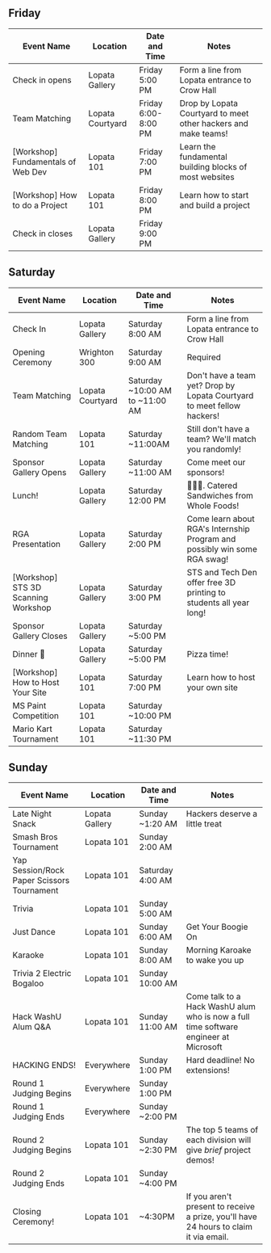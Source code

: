 ## Friday

| Event Name             | Location     | Date and Time                              | Notes                                                                                                                                       |
| ---------------------- | ------------ | ------------------------------------------ | ------------------------------------------------------------------------------------------------------------------------------------------- |
| Check in opens | Lopata Gallery | Friday 5:00 PM | Form a line from Lopata entrance to Crow Hall |
| Team Matching | Lopata Courtyard | Friday 6:00-8:00 PM | Drop by Lopata Courtyard to meet other hackers and make teams! |
| \[Workshop\] Fundamentals of Web Dev | Lopata 101 | Friday 7:00 PM | Learn the fundamental building blocks of most websites |
| \[Workshop\] How to do a Project | Lopata 101 | Friday 8:00 PM | Learn how to start and build a project |
| Check in closes | Lopata Gallery | Friday 9:00 PM | |

## Saturday

| Event Name             | Location     | Date and Time                              | Notes                                                                                                                                       |
| ---------------------- | ------------ | ------------------------------------------ | ------------------------------------------------------------------------------------------------------------------------------------------- |
| Check In | Lopata Gallery   | Saturday 8:00 AM | Form a line from Lopata entrance to Crow Hall |
| Opening Ceremony                        | Wrighton 300     | Saturday 9:00 AM                | Required |
| Team Matching                           | Lopata Courtyard | Saturday ~10:00 AM to ~11:00 AM | Don't have a team yet? Drop by Lopata Courtyard to meet fellow hackers! |
| Random Team Matching                    | Lopata 101              | Saturday ~11:00AM               | Still don't have a team? We'll match you randomly! |
| Sponsor Gallery Opens                   | Lopata Gallery   | Saturday ~11:00 AM                             | Come meet our sponsors! |
| Lunch!                                  | Lopata Gallery   | Saturday 12:00 PM               | 🍔🍔🍔. Catered Sandwiches from Whole Foods!|
| RGA Presentation              | Lopata Gallery   | Saturday 2:00 PM                             | Come learn about RGA's Internship Program and possibly win some RGA swag!|
| \[Workshop\] STS 3D Scanning Workshop               | Lopata Gallery   | Saturday 3:00 PM                             | STS and Tech Den offer free 3D printing to students all year long! |
| Sponsor Gallery Closes                   | Lopata Gallery   | Saturday ~5:00 PM                             |  |
| Dinner 🍕                               | Lopata Gallery   | Saturday ~5:00 PM                    | Pizza time! |
| \[Workshop\] How to Host Your Site | Lopata 101 | Saturday 7:00 PM | Learn how to host your own site |
| MS Paint Competition                              | Lopata 101   | Saturday ~10:00 PM                    |  |
| Mario Kart Tournament                              | Lopata 101   | Saturday ~11:30 PM                    |  |

## Sunday

| Event Name             | Location     | Date and Time                              | Notes                                                                                                                                       |
| ---------------------- | ------------ | ------------------------------------------ | ------------------------------------------------------------------------------------------------------------------------------------------- |
| Late Night Snack                             | Lopata Gallery   | Sunday ~1:20 AM                    | Hackers deserve a little treat |
| Smash Bros Tournament                            | Lopata 101   | Sunday 2:00 AM                    |  |
| Yap Session/Rock Paper Scissors Tournament                            | Lopata 101   | Saturday 4:00 AM                    | |
| Trivia                         | Lopata 101   | Sunday 5:00 AM                    |  |
| Just Dance                         | Lopata 101   | Sunday 6:00 AM                    | Get Your Boogie On |
| Karaoke                         | Lopata 101   | Sunday 8:00 AM                    | Morning Karoake to wake you up |
| Trivia 2 Electric Bogaloo                         | Lopata 101   | Sunday 10:00 AM                    | |
| Hack WashU Alum Q&A                         | Lopata 101   | Sunday 11:00 AM                    | Come talk to a Hack WashU alum who is now a full time software engineer at Microsoft|
| HACKING ENDS!          | Everywhere   | Sunday 1:00 PM                             | Hard deadline! No extensions!                                                                                                               |
| Round 1 Judging Begins | Everywhere   | Sunday 1:00 PM                             |                                                                                                                                             |
| Round 1 Judging Ends   | Everywhere   | Sunday ~2:00 PM                             |                                                                                                                                             |
| Round 2 Judging Begins | Lopata 101 | Sunday ~2:30 PM                             | The top 5 teams of each division will give _brief_ project demos!                                                                           |
| Round 2 Judging Ends   | Lopata 101 | Sunday ~4:00 PM                            |                                                                                                                                             |
| Closing Ceremony!      | Lopata 101 | ~4:30PM | If you aren't present to receive a prize, you'll have 24 hours to claim it via email.                                                       |
